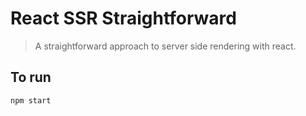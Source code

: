 # React SSR Straightforward
> A straightforward approach to server side rendering with react. 

## To run

```javascript
npm start
```